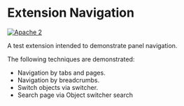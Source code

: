 # Extension Navigation

[![Apache 2](http://img.shields.io/badge/license-Apache%202-blue.svg)](http://www.apache.org/licenses/LICENSE-2.0)

A test extension intended to demonstrate panel navigation.

The following techniques are demonstrated:
* Navigation by tabs and pages.
* Navigation by breadcrumbs.
* Switch objects via switcher.
* Search page via Object switcher search
